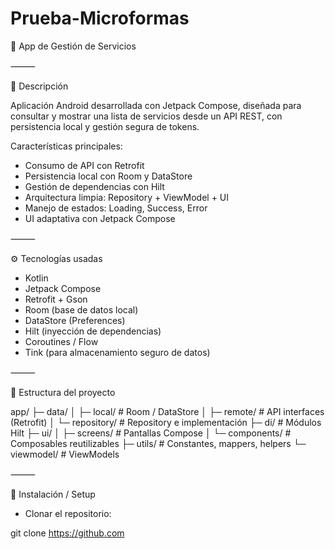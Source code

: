 # Prueba-Microformas

📱 App de Gestión de Servicios

⸻

📝 Descripción

Aplicación Android desarrollada con Jetpack Compose, diseñada para consultar y mostrar una lista de servicios desde un API REST, con persistencia local y gestión segura de tokens.

Características principales:
 - Consumo de API con Retrofit
 - Persistencia local con Room y DataStore
 - Gestión de dependencias con Hilt
 - Arquitectura limpia: Repository + ViewModel + UI
 - Manejo de estados: Loading, Success, Error
 - UI adaptativa con Jetpack Compose

⸻

⚙ Tecnologías usadas
 - Kotlin
 - Jetpack Compose
 - Retrofit + Gson
 - Room (base de datos local)
 - DataStore (Preferences)
 - Hilt (inyección de dependencias)
 - Coroutines / Flow
 - Tink (para almacenamiento seguro de datos)

⸻

📂 Estructura del proyecto

app/
├─ data/
│  ├─ local/          # Room / DataStore
│  ├─ remote/         # API interfaces (Retrofit)
│  └─ repository/     # Repository e implementación
├─ di/                # Módulos Hilt
├─ ui/
│  ├─ screens/        # Pantallas Compose
│  └─ components/     # Composables reutilizables
├─ utils/             # Constantes, mappers, helpers
└─ viewmodel/         # ViewModels


⸻

🚀 Instalación / Setup
- Clonar el repositorio:

git clone https://github.com

